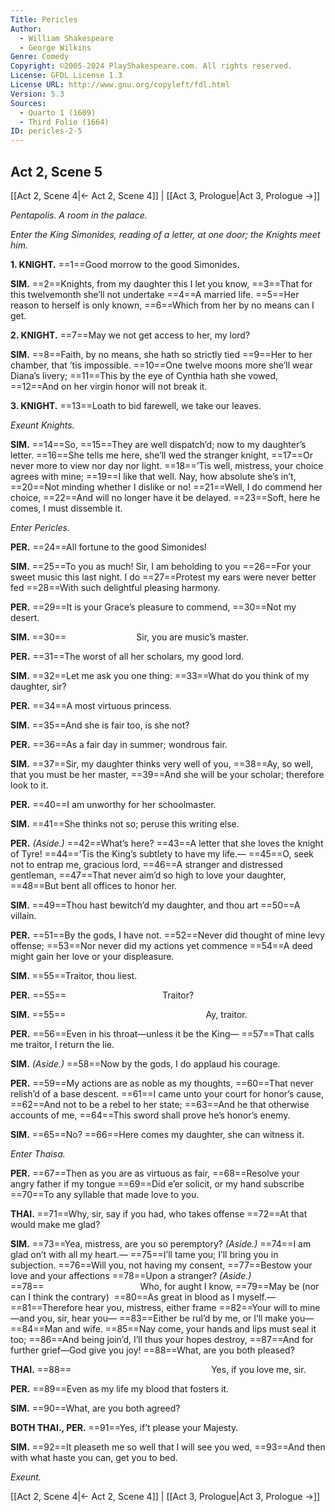 ```yaml
---
Title: Pericles
Author: 
  - William Shakespeare
  - George Wilkins
Genre: Comedy
Copyright: ©2005-2024 PlayShakespeare.com. All rights reserved.
License: GFDL License 1.3
License URL: http://www.gnu.org/copyleft/fdl.html
Version: 5.3
Sources:
  - Quarto 1 (1609)
  - Third Folio (1664)
ID: pericles-2-5
---
```


## Act 2, Scene 5
[[Act 2, Scene 4|← Act 2, Scene 4]] | [[Act 3, Prologue|Act 3, Prologue →]]

*Pentapolis. A room in the palace.*

*Enter the King Simonides, reading of a letter, at one door; the Knights meet him.*

**1. KNIGHT.**
==1==Good morrow to the good Simonides.

**SIM.**
==2==Knights, from my daughter this I let you know,
==3==That for this twelvemonth she’ll not undertake
==4==A married life.
==5==Her reason to herself is only known,
==6==Which from her by no means can I get.

**2. KNIGHT.**
==7==May we not get access to her, my lord?

**SIM.**
==8==Faith, by no means, she hath so strictly tied
==9==Her to her chamber, that ’tis impossible.
==10==One twelve moons more she’ll wear Diana’s livery;
==11==This by the eye of Cynthia hath she vowed,
==12==And on her virgin honor will not break it.

**3. KNIGHT.**
==13==Loath to bid farewell, we take our leaves.

*Exeunt Knights.*

**SIM.**
==14==So,
==15==They are well dispatch’d; now to my daughter’s letter.
==16==She tells me here, she’ll wed the stranger knight,
==17==Or never more to view nor day nor light.
==18==’Tis well, mistress, your choice agrees with mine;
==19==I like that well. Nay, how absolute she’s in’t,
==20==Not minding whether I dislike or no!
==21==Well, I do commend her choice,
==22==And will no longer have it be delayed.
==23==Soft, here he comes, I must dissemble it.

*Enter Pericles.*

**PER.**
==24==All fortune to the good Simonides!

**SIM.**
==25==To you as much! Sir, I am beholding to you
==26==For your sweet music this last night. I do
==27==Protest my ears were never better fed
==28==With such delightful pleasing harmony.

**PER.**
==29==It is your Grace’s pleasure to commend,
==30==Not my desert.

**SIM.**
==30==        Sir, you are music’s master.

**PER.**
==31==The worst of all her scholars, my good lord.

**SIM.**
==32==Let me ask you one thing:
==33==What do you think of my daughter, sir?

**PER.**
==34==A most virtuous princess.

**SIM.**
==35==And she is fair too, is she not?

**PER.**
==36==As a fair day in summer; wondrous fair.

**SIM.**
==37==Sir, my daughter thinks very well of you,
==38==Ay, so well, that you must be her master,
==39==And she will be your scholar; therefore look to it.

**PER.**
==40==I am unworthy for her schoolmaster.

**SIM.**
==41==She thinks not so; peruse this writing else.

**PER.**
*(Aside.)*
==42==What’s here?
==43==A letter that she loves the knight of Tyre!
==44==’Tis the King’s subtlety to have my life.⁠—
==45==O, seek not to entrap me, gracious lord,
==46==A stranger and distressed gentleman,
==47==That never aim’d so high to love your daughter,
==48==But bent all offices to honor her.

**SIM.**
==49==Thou hast bewitch’d my daughter, and thou art
==50==A villain.

**PER.**
==51==By the gods, I have not.
==52==Never did thought of mine levy offense;
==53==Nor never did my actions yet commence
==54==A deed might gain her love or your displeasure.

**SIM.**
==55==Traitor, thou liest.

**PER.**
==55==           Traitor?

**SIM.**
==55==                Ay, traitor.

**PER.**
==56==Even in his throat—unless it be the King⁠—
==57==That calls me traitor, I return the lie.

**SIM.**
*(Aside.)*
==58==Now by the gods, I do applaud his courage.

**PER.**
==59==My actions are as noble as my thoughts,
==60==That never relish’d of a base descent.
==61==I came unto your court for honor’s cause,
==62==And not to be a rebel to her state;
==63==And he that otherwise accounts of me,
==64==This sword shall prove he’s honor’s enemy.

**SIM.**
==65==No?
==66==Here comes my daughter, she can witness it.

*Enter Thaisa.*

**PER.**
==67==Then as you are as virtuous as fair,
==68==Resolve your angry father if my tongue
==69==Did e’er solicit, or my hand subscribe
==70==To any syllable that made love to you.

**THAI.**
==71==Why, sir, say if you had, who takes offense
==72==At that would make me glad?

**SIM.**
==73==Yea, mistress, are you so peremptory?
*(Aside.)*
==74==I am glad on’t with all my heart.⁠—
==75==I’ll tame you; I’ll bring you in subjection.
==76==Will you, not having my consent,
==77==Bestow your love and your affections
==78==Upon a stranger?
*(Aside.)*
==78==           Who, for aught I know,
==79==May be (nor can I think the contrary) 
==80==As great in blood as I myself.⁠—
==81==Therefore hear you, mistress, either frame
==82==Your will to mine—and you, sir, hear you⁠—
==83==Either be rul’d by me, or I’ll make you⁠—
==84==Man and wife.
==85==Nay come, your hands and lips must seal it too;
==86==And being join’d, I’ll thus your hopes destroy,
==87==And for further grief—God give you joy!
==88==What, are you both pleased?

**THAI.**
==88==                Yes, if you love me, sir.

**PER.**
==89==Even as my life my blood that fosters it.

**SIM.**
==90==What, are you both agreed?

**BOTH THAI., PER.**
==91==Yes, if’t please your Majesty.

**SIM.**
==92==It pleaseth me so well that I will see you wed,
==93==And then with what haste you can, get you to bed.

*Exeunt.*

[[Act 2, Scene 4|← Act 2, Scene 4]] | [[Act 3, Prologue|Act 3, Prologue →]]